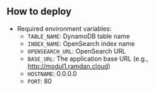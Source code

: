 ## How to deploy

* Required environment variables:
    - `TABLE_NAME`: DynamoDB table name
    - `INDEX_NAME`: OpenSearch index name
    - `OPENSEARCH_URL`: OpenSearch URL
    - `BASE_URL`: The application base URL (e.g., http://modul1.ramdan.cloud)
    - `HOSTNAME`: 0.0.0.0
    - `PORT`: 80

